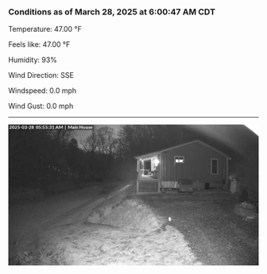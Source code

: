 ### Conditions as of March 28, 2025 at 6:00:47 AM CDT 

Temperature: 47.00 &deg;F

Feels like: 47.00 &deg;F

Humidity: 93%

Wind Direction: SSE

Windspeed: 0.0 mph

Wind Gust: 0.0 mph

---

<img src="./images/latest.jpeg"/>

